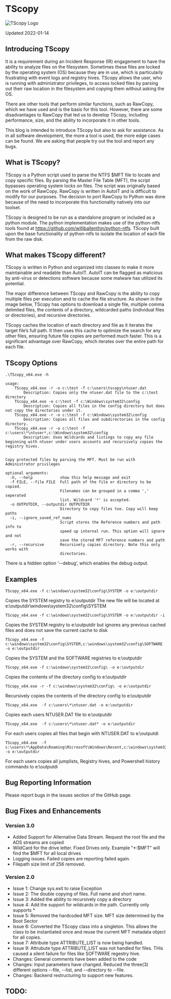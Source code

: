 # TScopy
![TScopy Logo](/README_imgs/Blog_061120.png)

Updated 2022-01-14

## Introducing TScopy 
It is a requirement during an Incident Response (IR) engagement to have the ability to analyze files on the filesystem. Sometimes these files are locked by the operating system (OS) because they are in use, which is particularly frustrating with event logs and registry hives. TScopy allows the user, who is running with administrator privileges, to access locked files by parsing out their raw location in the filesystem and copying them without asking the OS.

There are other tools that perform similar functions, such as RawCopy, which we have used and is the basis for this tool. However, there are some disadvantages to RawCopy that led us to develop TScopy, including performance, size, and the ability to incorporate it in other tools.

This blog is intended to introduce TScopy but also to ask for assistance. As in all software development, the more a tool is used, the more edge cases can be found. We are asking that people try out the tool and report any bugs.

## What is TScopy?
TScopy is a Python script used to parse the NTFS $MFT file to locate and copy specific files. By parsing the Master File Table (MFT), the script bypasses operating system locks on files. The script was originally based on the work of RawCopy. RawCopy is written in AutoIT and is difficult to modify for our purposes. The decision to port RawCopy to Python was done because of the need to incorporate this functionality natively into our toolset.

TScopy is designed to be run as a standalone program or included as a python module. The python implementation makes use of the python-ntfs tools found at https://github.com/williballenthin/python-ntfs. TScopy built upon the base functionality of python-ntfs to isolate the location of each file from the raw disk.

## What makes TScopy different?
TScopy is written in Python and organized into classes to make it more maintainable and readable than AutoIT. AutoIT can be flagged as malicious by anti-virus or detections software because some malware has utilized its potential.

The major difference between TScopy and RawCopy is the ability to copy multiple files per execution and to cache the file structure. As shown in the image below, TScopy has options to download a single file, multiple comma delimited files, the contents of a directory, wildcarded paths (individual files or directories), and recursive directories. 

TScopy caches the location of each directory and file as it iterates the target file’s full path. It then uses this cache to optimize the search for any other files, ensuring future file copies are performed much faster. This is a significant advantage over RawCopy, which iterates over the entire path for each file.

## TScopy Options
```
.\TScopy_x64.exe -h

usage: 
    TScopy_x64.exe -r -o c:\test -f c:\users\tscopy\ntuser.dat 
        Description: Copies only the ntuser.dat file to the c:\test directory 
    TScopy_x64.exe -o c:\test -f c:\Windows\system32\config 
        Description: Copies all files in the config directory but does not copy the directories under it.  
    TScopy_x64.exe -r -o c:\test -f c:\Windows\system32\config 
        Description: Copies all files and subdirectories in the config directory.  
    TScopy_x64.exe -r -o c:\test -f c:\users\*\ntuser*,c:\Windows\system32\config 
        Description: Uses Wildcards and listings to copy any file beginning with ntuser under users accounts and recursively copies the registry hives.
    

Copy protected files by parsing the MFT. Must be run with Administrator privileges

optional arguments:
  -h, --help            show this help message and exit
  -f FILE, --file FILE  Full path of the file or directory to be copied.
                        Filenames can be grouped in a comma ',' seperated
                        list. Wildcard '*' is accepted.
  -o OUTPUTDIR, --outputdir OUTPUTDIR
                        Directory to copy files too. Copy will keep paths
  -i, --ignore_saved_ref_nums
                        Script stores the Reference numbers and path info to
                        speed up internal run. This option will ignore and not
                        save the stored MFT reference numbers and path
  -r, --recursive       Recursively copies directory. Note this only works with
                        directories.
```
There is a hidden option ‘--debug’, which enables the debug output.

## Examples
```code
TScopy_x64.exe -f c:\windows\system32\config\SYSTEM -o e:\outputdir
```
Copies the SYSTEM registry to e:\outputdir
The new file will be located at e:\outputdir\windows\system32\config\SYSTEM
```code
TScopy_x64.exe -f c:\windows\system32\config\SYSTEM -o e:\outputdir -i
```
Copies the SYSTEM registry to e:\outputdir but ignores any previous cached files and does not save the current cache to disk

```code
TScopy_x64.exe -f c:\windows\system32\config\SYSTEM,c:\windows\system32\config\SOFTWARE -o e:\outputdir
```
Copies the SYSTEM and the SOFTWARE registries to e:\outputdir

```code
TScopy_x64.exe -f c:\windows\system32\config\ -o e:\outputdir
```
Copies the contents of the directory config to e:\outputdir

```code
TScopy_x64.exe -r -f c:\windows\system32\config\ -o e:\outputdir
```
Recursively copies the contents of the directory config to e:\outputdir

```code
TScopy_x64.exe  -f c:\users\*\ntuser.dat -o e:\outputdir
```
Copies each users NTUSER.DAT file to e:\outputdir

```code
TScopy_x64.exe  -f c:\users\*\ntuser.dat* -o e:\outputdir
```
For each users copies all files that begin with NTUSER.DAT to e:\outputdi

```code
TScopy_x64.exe  -f c:\users\*\AppData\Roaming\Microsoft\Windows\Recent,c:\windows\system32\config,c:\users\*\AppData\Roaming\Microsoft\Windows\PowerShell\PSReadLine\ConsoleHost_history.txt -o e:\outputdir
```
For each users copies all jumplists, Registry hives, and Powershell history commands to e:\outputdi

## Bug Reporting Information
Please report bugs in the issues section of the GitHub page.

## Bug Fixes and Enhancements 
### Version 3.0
- Added Support for Alternative Data Stream. Request the root file and the ADS streams are copied
- WildCard for the drive letter. Fixed Drives only.  Example "\*:\$MFT"  will find the $MFT for all local drives
- Logging issues. Failed copies are reporting failed again.
- Filepath size limit of 256 removed.
### Version 2.0
- Issue 1: Change sys.exit to raise Exception
- Issue 2: The double copying of files. Full name and short name.
- Issue 3: Added the ability to recursively copy a directory
- Issue 4: Add the support for wildcards in the path. Currently only supports *
- Issue 5: Removed the hardcoded MFT size. MFT size determined by the Boot Sector
- Issue 6: Converted the TScopy class into a singleton. This allows the class to be instantiated once and reuse the current MFT metadata object for all copies.
- Issue 7: Attribute type ATTRIBUTE_LIST is now being handled.
- Issue 9: Attrubute type ATTRIBUTE_LIST was not handled for files. THis caused a silent failure for files like SOFTWARE regestry hive.
- Changes: General comments have been added to the code
- Changes: Input parameters have changed. Reduced the three(3) different options --file, --list, and --directory to --file.
- Changes: Backend restructuring to support new features.

## TODO:
